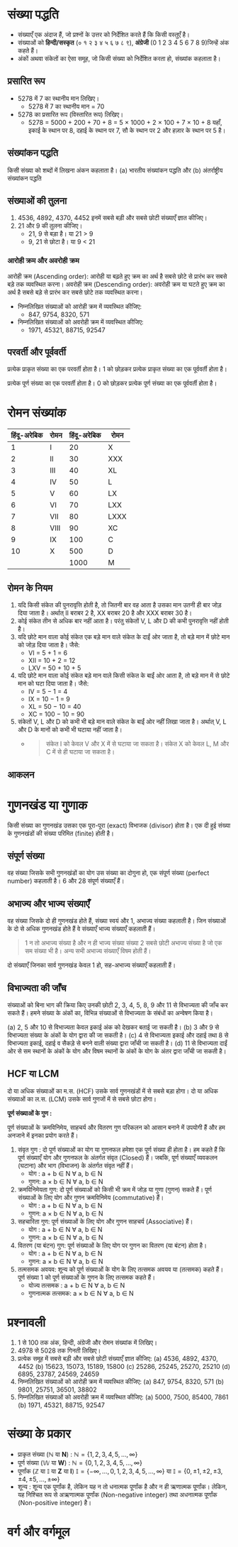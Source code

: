 # संख्या पद्धति

- संख्याएँ एक अंदाज हैं, जो प्रश्‍नों के उत्तर को निर्देशित करते हैं कि किसी वस्तुएँ है।
- संख्याओं को **हिन्दी/सस्कृत** (० १ २ ३ ४ ५ ६ ७ ८ ९), **अंग्रेजी** (0 1 2 3 4 5 6 7 8 9)जिन्हें अंक कहते हैं।
- अंकों अथवा संकेतों का ऐसा समूह, जो किसी संख्या को निर्देशित करता हो, संख्यांक कहलाता है।

## प्रसारित रूप

- 5278 में 7 का स्थानीय मान लिखिए।
  - 5278 में 7 का स्थानीय मान = 70
- 5278 का प्रसारित रूप (विस्तारित रूप) लिखिए।
  - 5278 = 5000 + 200 + 70 + 8 = 5 × 1000 + 2 × 100 + 7 × 10 + 8
    यहाँ, इकाई के स्थान पर 8, दहाई के स्थान पर 7, सौ के स्थान पर 2 और हज़ार के स्थान पर 5 है।

## संख्यांकन पद्धति

किसी संख्या को शब्दों में लिखना अंकन कहलाता है। (a) भारतीय संख्यांकन पद्धति और (b) अंतर्राष्ट्रीय संख्यांकन पद्धति

## संख्याओं की तुलना

1. 4536, 4892, 4370, 4452 इनमें सबसे बड़ी और सबसे छोटी संख्याएँ ज्ञात कीजिए।
2. 21 और 9 की तुलना कीजिए।
   - 21, 9 से बड़ा है। या 21 > 9
   - 9, 21 से छोटा है। या 9 < 21

### आरोही क्रम और अवरोही क्रम

आरोही क्रम (Ascending order): आरोही या बढ़ते हुए क्रम का अर्थ है सबसे छोटे से प्रारंभ कर सबसे बड़े तक व्यवस्थित करना।
अवरोही क्रम (Descending order): अवरोही क्रम या घटते हुए क्रम का अर्थ है सबसे बड़े से प्रारंभ कर सबसे छोटे तक व्यवस्थित करना।

- निम्नलिखित संख्याओं को आरोही क्रम में व्यवस्थित कीजिए:
  - 847, 9754, 8320, 571
- निम्नलिखित संख्याओं को अवरोही क्रम में व्यवस्थित कीजिए:
  - 1971, 45321, 88715, 92547

## परवर्ती और पूर्ववर्ती

प्रत्येक प्राकृत संख्या का एक परवर्ती होता है। 1 को छोड़कर प्रत्येक प्राकृत संख्या का एक पूर्ववर्ती होता है।

प्रत्येक पूर्ण संख्या का एक परवर्ती होता है। 0 को छोड़कर प्रत्येक पूर्ण संख्या का एक पूर्ववर्ती होता है।

# रोमन संख्यांक

| हिंदू-अरेबिक | रोमन | हिंदू-अरेबिक | रोमन |
| ------------ | ---- | ------------ | ---- |
| 1            | I    | 20           | X    |
| 2            | II   | 30           | XXX  |
| 3            | III  | 40           | XL   |
| 4            | IV   | 50           | L    |
| 5            | V    | 60           | LX   |
| 6            | VI   | 70           | LXX  |
| 7            | VII  | 80           | LXXX |
| 8            | VIII | 90           | XC   |
| 9            | IX   | 100          | C    |
| 10           | X    | 500          | D    |
|              |      | 1000         | M    |

## रोमन के नियम

1. यदि किसी संकेत की पुनरावृत्ति होती है, तो जितनी बार वह आता है उसका मान उतनी ही बार जोड़ दिया जाता है। अर्थात् II बराबर 2 है, XX बराबर 20 है और XXX बराबर 30 है।
2. कोई संकेत तीन से अधिक बार नहीं आता है। परंतु संकेतों V, L और D की कभी पुनरावृत्ति नहीं होती है।
3. यदि छोटे मान वाला कोई संकेत एक बड़े मान वाले संकेत के दाईं ओर जाता है, तो बड़े मान में छोटे मान को जोड़ दिया जाता है। जैसे:
   - VI = 5 + 1 = 6
   - XII = 10 + 2 = 12
   - LXV = 50 + 10 + 5
4. यदि छोटे मान वाला कोई संकेत बड़े मान वाले किसी संकेत के बाईं ओर आता है, तो बड़े मान में से छोटे मान को घटा दिया जाता है। जैसे:
   - IV = 5 − 1 = 4
   - IX = 10 − 1 = 9
   - XL = 50 − 10 = 40
   - XC = 100 − 10 = 90
5. संकेतों V, L और D को कभी भी बड़े मान वाले संकेत के बाईं ओर नहीं लिखा जाता है। अर्थात् V, L और D के मानों को कभी भी घटाया नहीं जाता है।
   - > संकेत I को केवल V और X में से घटाया जा सकता है। संकेत X को केवल L, M और C में से ही घटाया जा सकता है।

## आकलन

# गुणनखंड या गुणाक

किसी संख्या का गुणनखंड उसका एक पूरा-पूरा (exact) विभाजक (divisor) होता है।
एक दी हुई संख्या के गुणनखंडों की संख्या परिमित (finite) होती है।

## संपूर्ण संख्या

वह संख्या जिसके सभी गुणनखंडों का योग उस संख्या का दोगुना हो, एक संपूर्ण संख्या (perfect number) कहलाती है। 6 और 28 संपूर्ण संख्याएँ हैं।

## अभाज्य और भाज्य संख्याएँ

वह संख्या जिसके दो ही गुणनखंड होते हैं, संख्या स्वयं और 1, अभाज्य संख्या कहलाती है। जिन संख्याओं के दो से अधिक गुणनखंड होते हैं वे संख्याएँ भाज्य संख्याएँ कहलाती हैं।

> 1 न तो अभाज्य संख्या है और न ही भाज्य संख्या
> संख्या 2 सबसे छोटी अभाज्य संख्या है जो एक सम संख्या भी है। अन्य सभी अभाज्य संख्याएँ विषम होती हैं।

दो संख्याएँ जिनका सार्व गुणनखंड केवल 1 हो, सह-अभाज्य संख्याएँ कहलाती हैं।

## विभाज्यता की जाँच

संख्याओं को बिना भाग की क्रिया किए उनकी छोटी 2, 3, 4, 5, 8, 9 और 11 से विभाज्यता की जाँच कर सकते हैं। हमने संख्या के अंकों का, विभिन्न संख्याओं से विभाज्यता के संबंधों का अन्वेषण किया है।

(a) 2, 5 और 10 से विभाज्यता केवल इकाई अंक को देखकर बताई जा सकती है।
(b) 3 और 9 से विभाज्यता संख्या के अंकों के योग द्वारा की जा सकती है।
(c) 4 से विभाज्यता इकाई और दहाई तथा 8 से विभाज्यता इकाई, दहाई व सैकड़े से बनने वाली संख्या द्वारा जाँची जा सकती है।
(d) 11 से विभाज्यता दाईं ओर से सम स्थानों के अंकों के योग और विषम स्थानों के अंकों के योग के अंतर द्वारा जाँची जा सकती है।

## HCF या LCM

दो या अधिक संख्याओं का म.स. (HCF) उसके सार्व गुणनखंडों में से सबसे बड़ा होगा।
दो या अधिक संख्याओं का ल.स. (LCM) उसके सार्व गुणजों में से सबसे छोटा होगा।

**पूर्ण संख्याओं के गुण :**

पूर्ण संख्याओं के क्रमविनिमेय, साहचर्य और वितरण गुण परिकलन को आसान बनाने में उपयोगी हैं और हम अनजाने में इनका प्रयोग करते हैं।

1. संवृत गुण : दो पूर्ण संख्याओं का योग या गुणनफल हमेशा एक पूर्ण संख्या ही होता है। हम कहते हैं कि पूर्ण संख्याएँ योग और गुणनफल के अंतर्गत संवृत (Closed) हैं। जबकि, पूर्ण संख्याएँ व्यवकलन (घटाना) और भाग (विभाजन) के अंतर्गत संवृत नहीं हैं।
   - योग : a + b ∈ N &forall; a, b ∈ N
   - गुणन: a × b ∈ N &forall; a, b ∈ N
2. क्रमविनिमेयता गुण: दो पूर्ण संख्याओं को किसी भी क्रम में जोड़ या गुणा (गुणन) सकते हैं। पूर्ण संख्याओं के लिए योग और गुणन क्रमविनिमेय (commutative) हैं।
   - योग : a + b ∈ N &forall; a, b ∈ N
   - गुणन: a × b ∈ N &forall; a, b ∈ N
3. सहचारिता गुण: पूर्ण संख्याओं के लिए योग और गुणन साहचर्य (Associative) हैं।
   - योग : a + b ∈ N &forall; a, b ∈ N
   - गुणन: a × b ∈ N &forall; a, b ∈ N
4. वितरण (या बंटन) गुण: पूर्ण संख्याओं के लिए योग पर गुणन का वितरण (या बंटन) होता है।
   - योग : a + b ∈ N &forall; a, b ∈ N
   - गुणन: a × b ∈ N &forall; a, b ∈ N
5. तत्मसमक अवयव: शून्य को पूर्ण संख्याओं के योग के लिए तत्समक अवयव या (तत्समक) कहते हैं। पूर्ण संख्या 1 को पूर्ण संख्याओं के गुणन के लिए तत्समक कहते हैं।
   - योज्य तत्समक : a + b ∈ N &forall; a, b ∈ N
   - गुणनात्मक तत्समक: a × b ∈ N &forall; a, b ∈ N

# प्रश्‍नावली

1. 1 से 100 तक अंक, हिन्दी, अंग्रेजी और रोमन संख्यांक में लिखिए।
2. 4978 से 5028 तक गिनती लिखिए।
3. प्रत्येक समूह में सबसे बड़ी और सबसे छोटी संख्याएँ ज्ञात कीजिए:
   (a) 4536, 4892, 4370, 4452
   (b) 15623, 15073, 15189, 15800
   (c) 25286, 25245, 25270, 25210
   (d) 6895, 23787, 24569, 24659
4. निम्नलिखित संख्याओं को आरोही क्रम में व्यवस्थित कीजिए:
   (a) 847, 9754, 8320, 571
   (b) 9801, 25751, 36501, 38802
5. निम्नलिखित संख्याओं को अवरोही क्रम में व्यवस्थित कीजिए:
   (a) 5000, 7500, 85400, 7861
   (b) 1971, 45321, 88715, 92547

# संख्या के प्रकार

- प्राकृत संख्या ($\mathbb{N}$ या **N**) : $\mathbb{N} = \{1, 2, 3, 4, 5, \dots, \infty\}$
- पूर्ण संख्या ($\mathbb{W}$ या **W**) : $\mathbb{N} = \{0, 1, 2, 3, 4, 5, \dots, \infty\}$
- पूर्णांक ($\mathbb{Z}$ या $\mathbb{I}$ या **Z** या **I**) $\mathbb{I} = \{- \infty, \dots, 0, 1, 2, 3, 4, 5, \dots, \infty\}$
  या
  $\mathbb{I} = \{0, \pm 1, \pm 2, \pm 3, \pm 4, \pm 5, \dots, \pm \infty\}$
- शून्य : शून्य एक पूर्णांक है, लेकिन यह न तो धनात्मक पूर्णांक है और न ही ऋणात्मक पूर्णांक। लेकिन, यह निश्चित रूप से अऋणात्मक पूर्णांक (Non-negative integer) तथा अधनात्मक पूर्णांक (Non-positive integer) है।

# वर्ग और वर्गमूल

